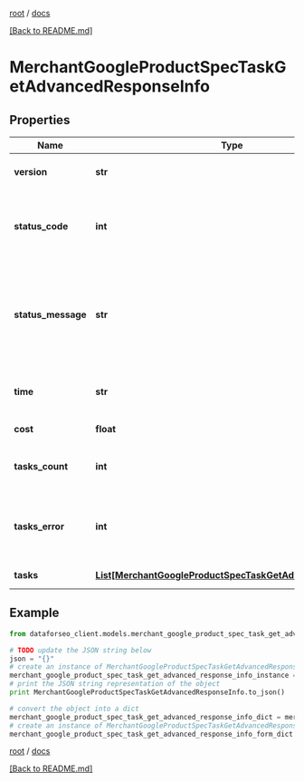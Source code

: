 [root](./../ "root") / [docs](./ "docs")

[[Back to README.md]](./../README.md "[Back to README.md]")

# MerchantGoogleProductSpecTaskGetAdvancedResponseInfo

## Properties

Name | Type | Description | Notes
------------ | ------------- | ------------- | -------------
**version** | **str** | the current version of the API | [optional]
**status_code** | **int** | general status code you can find the full list of the response codes here | [optional]
**status_message** | **str** | general informational message you can find the full list of general informational messages here | [optional]
**time** | **str** | total execution time, seconds | [optional]
**cost** | **float** | total tasks cost, USD | [optional]
**tasks_count** | **int** | the number of tasks in the tasks array | [optional]
**tasks_error** | **int** | the number of tasks in the tasks array returned with an error | [optional]
**tasks** | [**List[MerchantGoogleProductSpecTaskGetAdvancedTaskInfo]**](MerchantGoogleProductSpecTaskGetAdvancedTaskInfo.md) | array of tasks | [optional]

## Example

```python
from dataforseo_client.models.merchant_google_product_spec_task_get_advanced_response_info import MerchantGoogleProductSpecTaskGetAdvancedResponseInfo

# TODO update the JSON string below
json = "{}"
# create an instance of MerchantGoogleProductSpecTaskGetAdvancedResponseInfo from a JSON string
merchant_google_product_spec_task_get_advanced_response_info_instance = MerchantGoogleProductSpecTaskGetAdvancedResponseInfo.from_json(json)
# print the JSON string representation of the object
print MerchantGoogleProductSpecTaskGetAdvancedResponseInfo.to_json()

# convert the object into a dict
merchant_google_product_spec_task_get_advanced_response_info_dict = merchant_google_product_spec_task_get_advanced_response_info_instance.to_dict()
# create an instance of MerchantGoogleProductSpecTaskGetAdvancedResponseInfo from a dict
merchant_google_product_spec_task_get_advanced_response_info_form_dict = merchant_google_product_spec_task_get_advanced_response_info.from_dict(merchant_google_product_spec_task_get_advanced_response_info_dict)
```

  

[root](./../ "root") / [docs](./ "docs")

[[Back to README.md]](./../README.md "[Back to README.md]")